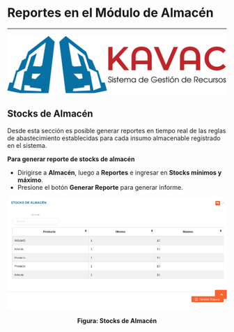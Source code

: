 # Reportes en el Módulo de Almacén 
**********************************

![Screenshot](img/logokavac.png#imagen)

## Stocks de Almacén 

Desde esta sección es posible generar reportes en tiempo real de las reglas de abastecimiento establecidas para cada insumo almacenable registrado en el sistema.

**Para generar reporte de stocks de almacén**

*  Dirigirse a **Almacén**, luego a **Reportes** e ingresar en **Stocks mínimos y máximo**.
*  Presione el botón **Generar Reporte** para generar informe.   

![Screenshot](img/report1.png#imagen)<div style="text-align: center;font-weight: bold">Figura: Stocks de Almacén</div>